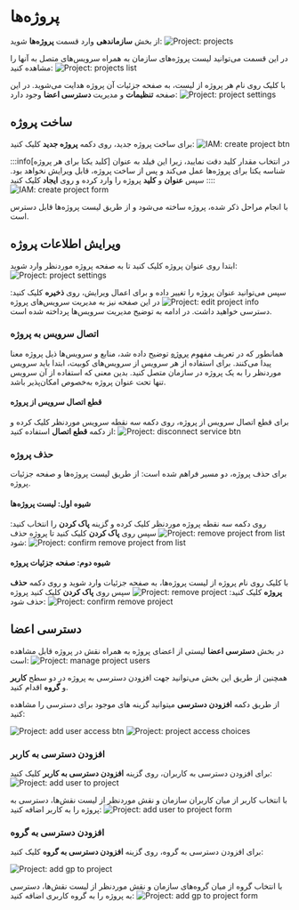 # پروژه‌ها

از بخش **سازماندهی** وارد قسمت **پروژه‌ها** شوید:
![Project: projects](projects.png)

در این قسمت می‌توانید لیست پروژه‌های سازمان به همراه سرویس‌های متصل به آنها را مشاهده کنید:
![Project: projects list](projects-list.png)

با کلیک روی نام هر پروژه از لیست، به صفحه جزئیات آن پروژه هدایت می‌شوید. در این صفحه **تنظیمات** و مدیریت **دسترسی اعضا** وجود دارد:
![Project: project settings](project-settings.png)

## ساخت پروژه

برای ساخت پروژه جدید، روی دکمه‌ **پروژه جدید** کلیک کنید:
![IAM: create project btn](create-project-btn.png)

:::info[کلید یکتا برای هر پروژه]
در انتخاب مقدار کلید دقت نمایید، زیرا این فیلد به عنوان شناسه یکتا برای پروژه‌ها عمل می‌کند و پس از ساخت پروژه، قابل ویرایش نخواهد بود.
:::
سپس **عنوان** و **کلید** پروژه را وارد کرده و روی **ایجاد** کلیک کنید:
![IAM: create project form](create-project-form.png)

با انجام مراحل ذکر شده، پروژه ساخته می‌شود و از طریق لیست پروژه‌ها قابل دسترس است.

## ویرایش اطلاعات پروژه

ابتدا روی عنوان پروژه کلیک کنید تا به صفحه پروژه موردنظر وارد شوید:
![Project: project settings](project-settings.png)

سپس می‌توانید عنوان پروژه را تغییر داده و برای اعمال ویرایش، روی **ذخیره** کلیک کنید:
![Project: edit project info](edit-project-info.png)
در این صفحه نیز به مدیریت سرویس‌های پروژه دسترسی خواهید داشت. در ادامه به توضیح مدیریت سرویس‌ها پرداخته شده است.

### اتصال سرویس به پروژه

همانطور که در تعریف مفهوم [پروژه](../#project) توضیح داده شد، منابع و سرویس‌ها ذیل پروژه معنا پیدا می‌کنند. برای استفاده از هر سرویس از سرویس‌های کوبیت، ابتدا باید سرویس موردنظر را به یک پروژه در سازمان متصل کنید. بدین معنی که استفاده از آن سرویس تنها تحت عنوان پروژه به‌خصوص امکان‌پذیر باشد.

#### قطع اتصال سرویس از پروژه

برای قطع اتصال سرویس از پروژه، روی دکمه سه نقطه سرویس موردنظر کلیک کرده و از دکمه **قطع اتصال** استفاده کنید:
![Project: disconnect service btn](disconnect-service-btn.png)

### حذف پروژه

برای حذف پروژه، دو مسیر فراهم شده است: از طریق لیست پروژه‌ها و صفحه جزئیات پروژه.

#### شیوه اول: لیست پروژه‌ها

روی دکمه سه نقطه پروژه موردنظر کلیک کرده و گزینه **پاک کردن** را انتخاب کنید:
![Project: remove project from list](remove-project-from-list.png)
سپس روی **پاک کردن** کلیک کنید تا پروژه حذف شود:
![Project: confirm remove project from list](confirm-remove-project-from-list.png)

#### شیوه دوم: صفحه جزئیات پروژه

با کلیک روی نام پروژه از لیست پروژه‌ها، به صفحه جزئیات وارد شوید و روی دکمه **حذف پروژه** کلیک کنید:
![Project: remove project](remove-project.png)
سپس روی **پاک کردن** کلیک کنید پروژه حذف شود:
![Project: confirm remove project](confirm-remove-project.png)

## دسترسی اعضا

در بخش **دسترسی اعضا** لیستی از اعضای پروژه به همراه نقش در پروژه قابل مشاهده است:
![Project: manage project users](manage-project-users.png)

همچنین از طریق این بخش می‌توانید جهت افزودن دسترسی به پروژه در دو سطح **کاربر** و **گروه** اقدام کنید.

از طریق دکمه **افزودن دسترسی** میتوانید گزینه های موجود برای دسترسی را مشاهده کنید:

![Project: add user access btn](add-user-access-btn.png)
![Project: project access choices](project-access-choices.png)

### افزودن دسترسی به کاربر

برای افزودن دسترسی به کاربران، روی گزینه **افزودن دسترسی به کاربر** کلیک کنید:
![Project: add user to project](add-user-to-project.png)

با انتخاب کاربر از میان کاربران سازمان و نقش موردنظر از لیست نقش‌ها، دسترسی به پروژه را به کاربر اضافه کنید:
![Project: add user to project form](add-user-to-project-form.png)

### افزودن دسترسی به گروه

برای افزودن دسترسی به گروه، روی گزینه **افزودن دسترسی به گروه** کلیک کنید:

![Project: add gp to project](add-gp-to-project.png)

با انتخاب گروه از میان گروه‌های سازمان و نقش موردنظر از لیست نقش‌ها، دسترسی به پروژه را به گروه کاربری اضافه کنید:
![Project: add gp to project form](add-gp-to-project-form.png)
